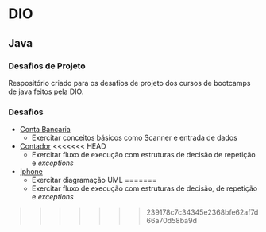 # DIO

## Java

### Desafios de Projeto

Respositório criado para os desafios de projeto dos cursos de bootcamps de java feitos pela DIO.

### Desafios

- [Conta Bancaria](Conta_Bancaria)
    - Exercitar conceitos básicos como Scanner e entrada de dados
- [Contador](Contador)
<<<<<<< HEAD
    - Exercitar fluxo de execução com estruturas de decisão de repetição e *exceptions*
- [Iphone](Iphone)
    - Exercitar diagramação UML
=======
    - Exercitar fluxo de execução com estruturas de decisão, de repetição e *exceptions*
>>>>>>> 239178c7c34345e2368bfe62af7d66a70d58ba9d
